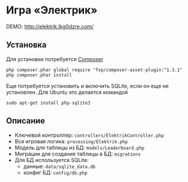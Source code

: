 Игра «Электрик»
============================

DEMO: http://elektrik.lkg0dzre.com/

Установка
------------

Для установки потребуется [Composer](https://getcomposer.org/download/)

~~~
php composer.phar global require "fxp/composer-asset-plugin:^1.3.1"
php composer.phar install
~~~

Еще потребуется установить и включить SQLite, если он еще не установлен. Для Ubuntu это делается командой

~~~
sudo apt-get install php-sqlite3
~~~

Описание
-------
- Ключевой контроллер: `controllers/ElektrikController.php`
- Вся игровая логика: `processing/Elektrik.php`
- Модель для таблицы из БД: `models/Leaderboard.php`
- Миграции для создания таблицы в БД: `migrations`
- Для БД используется SQLite:
    - данные: `data/sqlite_data.db`
    - конфиг БД: `config/db.php`
